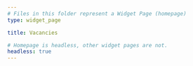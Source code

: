 ```yaml
---
# Files in this folder represent a Widget Page (homepage)
type: widget_page

title: Vacancies

# Homepage is headless, other widget pages are not.
headless: true
---
```

